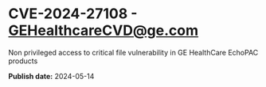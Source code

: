 # CVE-2024-27108 - GEHealthcareCVD@ge.com

Non privileged access to critical file vulnerability in GE HealthCare EchoPAC products

**Publish date:** 2024-05-14
